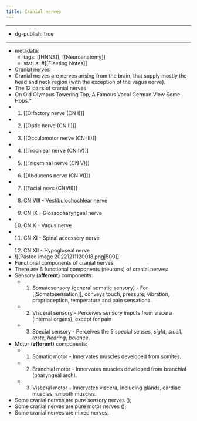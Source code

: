 ```yaml
---
title: Cranial nerves
---
```


- --
- dg-publish: true
- --
- metadata:
	- tags: [[HNNS]], [[Neuroanatomy]]
	- status: #[[Fleeting Notes]]
- Cranial nerves
- Cranial nerves are nerves arising from the brain, that supply mostly the head and neck region (with the exception of the vagus nerve).
- The 12 pairs of cranial nerves
- On Old Olympus Towering Top, A Famous Vocal German View Some Hops.*
- 1. [[Olfactory nerve (CN I)]]
- 2. [[Optic nerve (CN II)]]
- 3. [[Occulomotor nerve (CN III)]]
- 4. [[Trochlear nerve (CN IV)]]
- 5. [[Trigeminal nerve (CN V)]]
- 6. [[Abducens nerve (CN VI)]]
- 7. [[Facial neve (CNVII)]]
- 8. CN VIII - Vestibulochochlear nerve
- 9. CN IX - Glossopharyngeal nerve
- 10. CN X - Vagus nerve
- 11. CN XI - Spinal accessory nerve
- 12. CN XII - Hypogloseal nerve
- ![[Pasted image 20221211120018.png|500]]
- Functional components of cranial nerves
- There are 6 functional components (neurons) of cranial nerves:
- Sensory (**afferent**) components:
	- 1. Somatosensory (general somatic sensory) - For [[Somatosensation]], conveys touch, pressure, vibration, proprioception, temperature and pain sensations.
	- 2. Visceral sensory - Perceives sensory imputs from viscera (internal organs), except for pain
	- 3. Special sensory - Perceives the 5 special senses, *sight, smell, taste, hearing, balance*.
- Motor (**efferent**) components:
	- 1. Somatic motor - Innervates muscles developed from somites.
	- 2. Branchial motor - Innervates muscles developed from branchial (pharyngeal arch).
	- 3. Visceral motor - Innervates viscera, including glands, cardiac muscles, smooth muscles.
- Some cranial nerves are pure sensory nerves ();
- Some cranial nerves are pure motor nerves ();
- Some cranial nerves are mixed nerves.